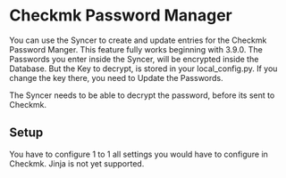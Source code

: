 # Checkmk Password Manager

You can use the Syncer to create and update entries for the Checkmk Password Manger.
This feature fully works beginning with 3.9.0. The Passwords you enter inside the Syncer, will be encrypted inside the Database. But the Key to decrypt, is stored in your local_config.py. If you change the key there, you need to Update the Passwords.

The Syncer needs to be able to decrypt the password, before its sent to Checkmk. 


## Setup

You have to configure 1 to 1 all settings you would have to configure in Checkmk. Jinja is not yet supported.